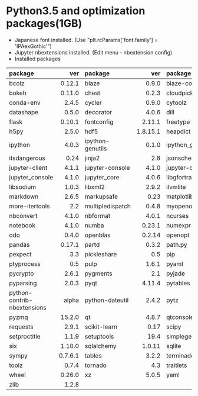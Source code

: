 Python3.5 and optimization packages(1GB)
======

- Japanese font installed. (Use "plt.rcParams['font.family'] = 'IPAexGothic'")
- Jupyter nbextensions installed. (Edit menu - nbextension config)
- Installed packages

package|ver|package|ver|package|ver|package|ver
:--|--:|:--|--:|:--|--:|:--|--:
bcolz|0.12.1|blaze|0.9.0|blaze-core|0.9.0|blist|1.3.6
bokeh|0.11.0|chest|0.2.3|cloudpickle|0.1.1|conda|3.19.0
conda-env|2.4.5|cycler|0.9.0|cytoolz|0.7.5|dask|0.7.6
datashape|0.5.0|decorator|4.0.6|dill|0.2.4|fastcache|1.0.2
flask|0.10.1|fontconfig|2.11.1|freetype|2.5.5|funcdesigner|0.5620
h5py|2.5.0|hdf5|1.8.15.1|heapdict|1.0.0|ipykernel|4.2.2
ipython|4.0.3|ipython-genutils|0.1.0|ipython_genutils|0.1.0|ipywidgets|4.1.1
itsdangerous|0.24|jinja2|2.8|jsonschema|2.4.0|jupyter|1.0.0
jupyter-client|4.1.1|jupyter-console|4.1.0|jupyter-core|4.0.6|jupyter_client|4.1.1
jupyter_console|4.1.0|jupyter_core|4.0.6|libgfortran|1.0|libpng|1.6.17
libsodium|1.0.3|libxml2|2.9.2|llvmlite|0.8.0|locket|0.2.0
markdown|2.6.5|markupsafe|0.23|matplotlib|1.5.1|mistune|0.7.1
more-itertools|2.2|multipledispatch|0.4.8|myopenopt|0.0.1|mypulp|0.0.8
nbconvert|4.1.0|nbformat|4.0.1|ncurses|5.9|networkx|1.10
notebook|4.1.0|numba|0.23.1|numexpr|2.4.6|numpy|1.10.2
odo|0.4.0|openblas|0.2.14|openopt|0.5625|openssl|1.0.2f
pandas|0.17.1|partd|0.3.2|path.py|8.1.2|patsy|0.4.0
pexpect|3.3|pickleshare|0.5|pip|8.0.1|psutil|3.4.2
ptyprocess|0.5|pulp|1.6.1|pyaml|15.8.2|pycosat|0.6.1
pycrypto|2.6.1|pygments|2.1|pyjade|4.0.0|pymongo|3.0.3
pyparsing|2.0.3|pyqt|4.11.4|pytables|3.2.2|python|3.5.1
python-contrib-nbextensions|alpha|python-dateutil|2.4.2|pytz|2015.7|pyyaml|3.11
pyzmq|15.2.0|qt|4.8.7|qtconsole|4.1.1|readline|6.2
requests|2.9.1|scikit-learn|0.17|scipy|0.16.1|seaborn|0.7.0
setproctitle|1.1.9|setuptools|19.4|simplegeneric|0.8.1|sip|4.16.9
six|1.10.0|sqlalchemy|1.0.11|sqlite|3.9.2|statsmodels|0.6.1
sympy|0.7.6.1|tables|3.2.2|terminado|0.5|tk|8.5.18
toolz|0.7.4|tornado|4.3|traitlets|4.1.0|werkzeug|0.11.3
wheel|0.26.0|xz|5.0.5|yaml|0.1.6|zeromq|4.1.3
zlib|1.2.8||||||

